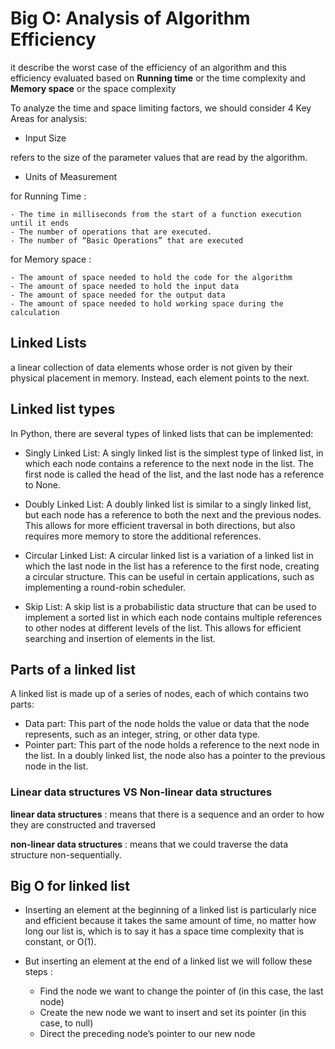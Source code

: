 # Big O: Analysis of Algorithm Efficiency

it describe the worst case of the efficiency of an algorithm and this efficiency evaluated based on **Running time** or the time complexity and **Memory space** or the space complexity 

To analyze the time and space limiting factors, we should consider 4 Key Areas for analysis:

+ Input Size

refers to the size of the parameter values that are read by the algorithm.

+ Units of Measurement

for Running Time :

    - The time in milliseconds from the start of a function execution until it ends
    - The number of operations that are executed.
    - The number of “Basic Operations” that are executed


for Memory space :

    - The amount of space needed to hold the code for the algorithm
    - The amount of space needed to hold the input data
    - The amount of space needed for the output data
    - The amount of space needed to hold working space during the calculation

## Linked Lists

a linear collection of data elements whose order is not given by their physical placement in memory. Instead, each element points to the next.

## Linked list types 
In Python, there are several types of linked lists that can be implemented:

- Singly Linked List: A singly linked list is the simplest type of linked list, in which each node contains a reference to the next node in the list. The first node is called the head of the list, and the last node has a reference to None.

- Doubly Linked List: A doubly linked list is similar to a singly linked list, but each node has a reference to both the next and the previous nodes. This allows for more efficient traversal in both directions, but also requires more memory to store the additional references.

- Circular Linked List: A circular linked list is a variation of a linked list in which the last node in the list has a reference to the first node, creating a circular structure. This can be useful in certain applications, such as implementing a round-robin scheduler.

- Skip List: A skip list is a probabilistic data structure that can be used to implement a sorted list in which each node contains multiple references to other nodes at different levels of the list. This allows for efficient searching and insertion of elements in the list.

## Parts of a linked list
A linked list is made up of a series of nodes, each of which contains two parts:

- Data part: This part of the node holds the value or data that the node represents, such as an integer, string, or other data type.
- Pointer part: This part of the node holds a reference to the next node in the list. In a doubly linked list, the node also has a pointer to the previous node in the list.

### Linear data structures VS Non-linear data structures

**linear data structures** : means that there is a sequence and an order to how they are constructed and traversed

**non-linear data structures** : means that we could traverse the data structure non-sequentially.


## Big O for linked list 

* Inserting an element at the beginning of a linked list is particularly nice and efficient because it takes the same amount of time, no matter how long our list is, which is to say it has a space time complexity that is constant, or O(1). 

* But inserting an element at the end of a linked list we will follow these steps :
    - Find the node we want to change the pointer of (in this case, the last node)
    - Create the new node we want to insert and set its pointer (in this case, to null)
    - Direct the preceding node’s pointer to our new node